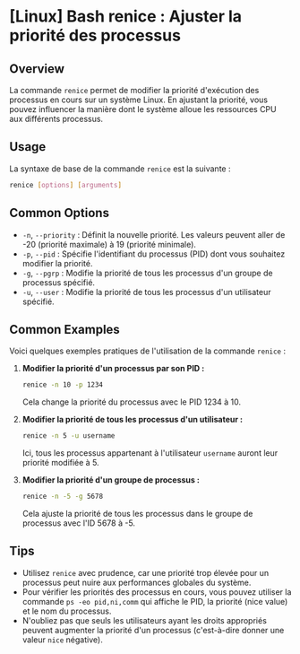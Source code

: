 # [Linux] Bash renice : Ajuster la priorité des processus

## Overview
La commande `renice` permet de modifier la priorité d'exécution des processus en cours sur un système Linux. En ajustant la priorité, vous pouvez influencer la manière dont le système alloue les ressources CPU aux différents processus.

## Usage
La syntaxe de base de la commande `renice` est la suivante :

```bash
renice [options] [arguments]
```

## Common Options
- `-n`, `--priority` : Définit la nouvelle priorité. Les valeurs peuvent aller de -20 (priorité maximale) à 19 (priorité minimale).
- `-p`, `--pid` : Spécifie l'identifiant du processus (PID) dont vous souhaitez modifier la priorité.
- `-g`, `--pgrp` : Modifie la priorité de tous les processus d'un groupe de processus spécifié.
- `-u`, `--user` : Modifie la priorité de tous les processus d'un utilisateur spécifié.

## Common Examples
Voici quelques exemples pratiques de l'utilisation de la commande `renice` :

1. **Modifier la priorité d'un processus par son PID :**
   ```bash
   renice -n 10 -p 1234
   ```
   Cela change la priorité du processus avec le PID 1234 à 10.

2. **Modifier la priorité de tous les processus d'un utilisateur :**
   ```bash
   renice -n 5 -u username
   ```
   Ici, tous les processus appartenant à l'utilisateur `username` auront leur priorité modifiée à 5.

3. **Modifier la priorité d'un groupe de processus :**
   ```bash
   renice -n -5 -g 5678
   ```
   Cela ajuste la priorité de tous les processus dans le groupe de processus avec l'ID 5678 à -5.

## Tips
- Utilisez `renice` avec prudence, car une priorité trop élevée pour un processus peut nuire aux performances globales du système.
- Pour vérifier les priorités des processus en cours, vous pouvez utiliser la commande `ps -eo pid,ni,comm` qui affiche le PID, la priorité (nice value) et le nom du processus.
- N'oubliez pas que seuls les utilisateurs ayant les droits appropriés peuvent augmenter la priorité d'un processus (c'est-à-dire donner une valeur `nice` négative).